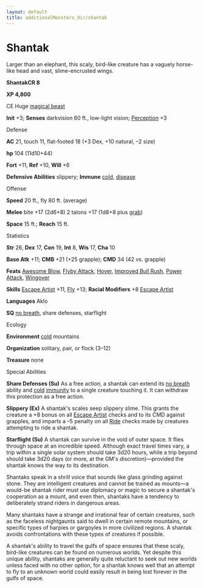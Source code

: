```yaml
---
layout: default
title: additionalMonsters_dir/shantak
---
```

# Shantak

Larger than an elephant, this scaly, bird-like creature has a vaguely horse-like head and vast, slime-encrusted wings.

**ShantakCR 8**

**XP 4,800**

CE Huge [magical beast](monsters_dir/creatureTypes#_magical-beast)

**Init** +3; **Senses** darkvision 60 ft., low-light vision; [Perception](additionalMonsters_dir/../skills_dir/perception#_perception) +3

Defense

**AC** 21, touch 11, flat-footed 18 (+3 Dex, +10 natural, –2 size)

**hp** 104 (11d10+44)

**Fort** +11, **Ref** +10, **Will** +6

**Defensive Abilities** slippery; **Immune** [cold](monsters_dir/creatureTypes#_cold-subtype), [disease](monsters_dir/universalMonsterRules#_disease-(ex-or-su))

Offense

**Speed** 20 ft., fly 80 ft. (average)

**Melee** bite +17 (2d6+8) 2 talons +17 (1d8+8 plus [grab](monsters_dir/universalMonsterRules#_grab))

**Space** 15 ft.; **Reach** 15 ft.

Statistics

**Str** 26, **Dex** 17, **Con** 19, **Int** 8, **Wis** 17, **Cha** 10

**Base Atk** +11; **CMB** +21 (+25 grapple); **CMD** 34 (42 vs. grapple)

**Feats** [Awesome Blow](additionalMonsters_dir/../monsters_dir/monsterFeats#_awesome-blow), [Flyby Attack](additionalMonsters_dir/../monsters_dir/monsterFeats#_flyby-attack), [Hover](additionalMonsters_dir/../monsters_dir/monsterFeats#_hover), [Improved Bull Rush](additionalMonsters_dir/../feats#_improved-bull-rush), [Power Attack](additionalMonsters_dir/../feats#_power-attack), [Wingover](additionalMonsters_dir/../monsters_dir/monsterFeats#_wingover)

**Skills** [Escape Artist](additionalMonsters_dir/../skills_dir/escapeArtist#_escape-artist) +11, [Fly](additionalMonsters_dir/../skills_dir/fly#_fly) +13; **Racial Modifiers** +8 [Escape Artist](additionalMonsters_dir/../skills_dir/escapeArtist#_escape-artist)

**Languages** Aklo

**SQ** [no breath](monsters_dir/universalMonsterRules#_no-breath), share defenses, starflight

Ecology

**Environment** [cold](monsters_dir/creatureTypes#_cold-subtype) mountains

**Organization** solitary, pair, or flock (3–12)

**Treasure** none

Special Abilities

**Share Defenses (Su)** As a free action, a shantak can extend its [no breath](monsters_dir/universalMonsterRules#_no-breath) ability and [cold](monsters_dir/creatureTypes#_cold-subtype) [immunity](monsters_dir/universalMonsterRules#_immunity-(ex-or-su)) to a single creature touching it. It can withdraw this protection as a free action.

**Slippery (Ex)** A shantak's scales seep slippery slime. This grants the creature a +8 bonus on all [Escape Artist](additionalMonsters_dir/../skills_dir/escapeArtist#_escape-artist) checks and to its CMD against grapples, and imparts a –5 penalty on all [Ride](additionalMonsters_dir/../skills_dir/ride#_ride) checks made by creatures attempting to ride a shantak.

**Starflight (Su)** A shantak can survive in the void of outer space. It flies through space at an incredible speed. Although exact travel times vary, a trip within a single solar system should take 3d20 hours, while a trip beyond should take 3d20 days (or more, at the GM's discretion)—provided the shantak knows the way to its destination.

Shantaks speak in a shrill voice that sounds like glass grinding against stone. They are intelligent creatures and cannot be trained as mounts—a would-be shantak rider must use diplomacy or magic to secure a shantak's cooperation as a mount, and even then, shantaks have a tendency to deliberately strand riders in dangerous areas.

Many shantaks have a strange and irrational fear of certain creatures, such as the faceless nightgaunts said to dwell in certain remote mountains, or specific types of harpies or gargoyles in more civilized regions. A shantak avoids confrontations with these types of creatures if possible.

A shantak's ability to travel the gulfs of space ensures that these scaly, bird-like creatures can be found on numerous worlds. Yet despite this unique ability, shantaks are generally quite reluctant to seek out new worlds unless faced with no other option, for a shantak knows well that an attempt to fly to an unknown world could easily result in being lost forever in the gulfs of space.

